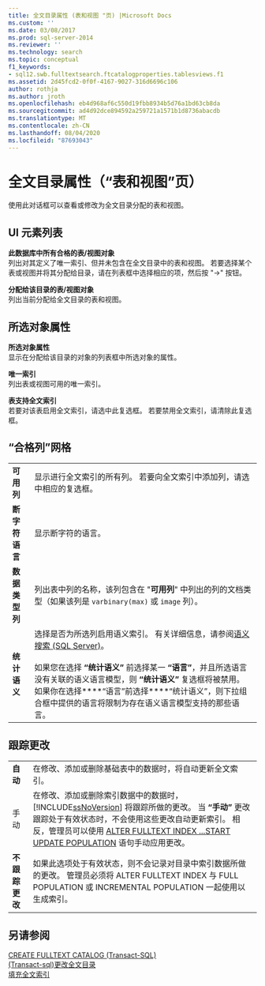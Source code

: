 ```yaml
---
title: 全文目录属性 (表和视图 "页) |Microsoft Docs
ms.custom: ''
ms.date: 03/08/2017
ms.prod: sql-server-2014
ms.reviewer: ''
ms.technology: search
ms.topic: conceptual
f1_keywords:
- sql12.swb.fulltextsearch.ftcatalogproperties.tablesviews.f1
ms.assetid: 2d45fcd2-0f0f-4167-9027-316d6696c106
author: rothja
ms.author: jroth
ms.openlocfilehash: eb4d968af6c550d19fbb8934b5d76a1bd63cb8da
ms.sourcegitcommit: ad4d92dce894592a259721a1571b1d8736abacdb
ms.translationtype: MT
ms.contentlocale: zh-CN
ms.lasthandoff: 08/04/2020
ms.locfileid: "87693043"
---
```

# <a name="full-text-catalog-properties-tables-and-views-page"></a>全文目录属性（“表和视图”页）
  使用此对话框可以查看或修改为全文目录分配的表和视图。  
  
## <a name="ui-element-list"></a>UI 元素列表  
 **此数据库中所有合格的表/视图对象**  
 列出对其定义了唯一索引、但并未包含在全文目录中的表和视图。 若要选择某个表或视图并将其分配给目录，请在列表框中选择相应的项，然后按 "->" 按钮。  
  
 **分配给该目录的表/视图对象**  
 列出当前分配给全文目录的表和视图。  
  
## <a name="selected-object-properties"></a>所选对象属性  
 **所选对象属性**  
 显示在分配给该目录的对象的列表框中所选对象的属性。  
  
 **唯一索引**  
 列出表或视图可用的唯一索引。  
  
 **表支持全文索引**  
 若要对该表启用全文索引，请选中此复选框。 若要禁用全文索引，请清除此复选框。  
  
## <a name="eligible-columns-grid"></a>“合格列”网格  
  
|||  
|-|-|  
|**可用列**|显示进行全文索引的所有列。 若要向全文索引中添加列，请选中相应的复选框。|  
|**断字符语言**|显示断字符的语言。|  
|**数据类型列**|列出表中列的名称，该列包含在 "**可用列**" 中列出的列的文档类型（如果该列是 `varbinary(max)` 或 `image` 列）。|  
|**统计语义**|选择是否为所选列启用语义索引。 有关详细信息，请参阅[语义搜索 (SQL Server)](../relational-databases/search/semantic-search-sql-server.md)。<br /><br /> 如果您在选择 **“统计语义”** 前选择某一 **“语言”**，并且所选语言没有关联的语义语言模型，则 **“统计语义”** 复选框将被禁用。 如果你在选择****“语言”前选择****“统计语义”，则下拉组合框中提供的语言将限制为存在语义语言模型支持的那些语言。|  
  
## <a name="track-changes"></a>跟踪更改  
  
|||  
|-|-|  
|**自动**|在修改、添加或删除基础表中的数据时，将自动更新全文索引。|  
|手动|在修改、添加或删除索引数据中的数据时， [!INCLUDE[ssNoVersion](../includes/ssnoversion-md.md)] 将跟踪所做的更改。 当 **“手动”** 更改跟踪处于有效状态时，不会使用这些更改自动更新索引。 相反，管理员可以使用 [ALTER FULLTEXT INDEX ...START UPDATE POPULATION](/sql/t-sql/statements/alter-fulltext-index-transact-sql) 语句手动应用更改。|  
|**不跟踪更改**|如果此选项处于有效状态，则不会记录对目录中索引数据所做的更改。 管理员必须将 ALTER FULLTEXT INDEX 与 FULL POPULATION 或 INCREMENTAL POPULATION 一起使用以生成索引。|  
  
## <a name="see-also"></a>另请参阅  
 [CREATE FULLTEXT CATALOG (Transact-SQL)](/sql/t-sql/statements/create-fulltext-catalog-transact-sql)   
 [&#40;Transact-sql&#41;更改全文目录](/sql/t-sql/statements/alter-fulltext-catalog-transact-sql)   
 [填充全文索引](../relational-databases/indexes/indexes.md)  
  
  
